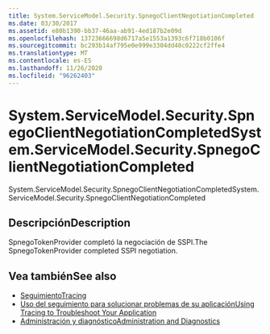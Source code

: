 ```yaml
---
title: System.ServiceModel.Security.SpnegoClientNegotiationCompleted
ms.date: 03/30/2017
ms.assetid: e80b1390-bb37-46aa-ab91-4ed187b2e09d
ms.openlocfilehash: 13723666698d6717a5e1553a1393c6f718b0106f
ms.sourcegitcommit: bc293b14af795e0e999e3304dd40c0222cf2ffe4
ms.translationtype: MT
ms.contentlocale: es-ES
ms.lasthandoff: 11/26/2020
ms.locfileid: "96262403"
---
```

# <a name="systemservicemodelsecurityspnegoclientnegotiationcompleted"></a><span data-ttu-id="1fb76-102">System.ServiceModel.Security.SpnegoClientNegotiationCompleted</span><span class="sxs-lookup"><span data-stu-id="1fb76-102">System.ServiceModel.Security.SpnegoClientNegotiationCompleted</span></span>

<span data-ttu-id="1fb76-103">System.ServiceModel.Security.SpnegoClientNegotiationCompleted</span><span class="sxs-lookup"><span data-stu-id="1fb76-103">System.ServiceModel.Security.SpnegoClientNegotiationCompleted</span></span>  
  
## <a name="description"></a><span data-ttu-id="1fb76-104">Descripción</span><span class="sxs-lookup"><span data-stu-id="1fb76-104">Description</span></span>  

 <span data-ttu-id="1fb76-105">SpnegoTokenProvider completó la negociación de SSPI.</span><span class="sxs-lookup"><span data-stu-id="1fb76-105">The SpnegoTokenProvider completed SSPI negotiation.</span></span>  
  
## <a name="see-also"></a><span data-ttu-id="1fb76-106">Vea también</span><span class="sxs-lookup"><span data-stu-id="1fb76-106">See also</span></span>

- [<span data-ttu-id="1fb76-107">Seguimiento</span><span class="sxs-lookup"><span data-stu-id="1fb76-107">Tracing</span></span>](index.md)
- [<span data-ttu-id="1fb76-108">Uso del seguimiento para solucionar problemas de su aplicación</span><span class="sxs-lookup"><span data-stu-id="1fb76-108">Using Tracing to Troubleshoot Your Application</span></span>](using-tracing-to-troubleshoot-your-application.md)
- [<span data-ttu-id="1fb76-109">Administración y diagnóstico</span><span class="sxs-lookup"><span data-stu-id="1fb76-109">Administration and Diagnostics</span></span>](../index.md)
